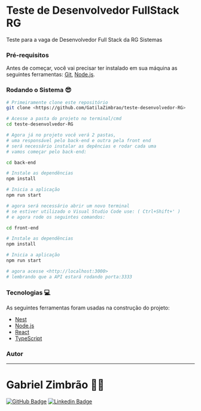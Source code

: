# Teste de Desenvolvedor FullStack RG

Teste para a vaga de Desenvolvedor Full Stack da RG Sistemas

### Pré-requisitos

Antes de começar, você vai precisar ter instalado em sua máquina as seguintes ferramentas:
[Git](https://git-scm.com), [Node.js](https://nodejs.org/en/).

### Rodando o Sistema 😎

```bash
# Primeiramente clone este repositório
git clone <https://github.com/GatilaZimbrao/teste-desenvolvedor-RG>

# Acesse a pasta do projeto no terminal/cmd
cd teste-desenvolvedor-RG

# Agora já no projeto você verá 2 pastas,
# uma responsável pelo back-end e outra pela front end
# será necessário instalar as depências e rodar cada uma
# vamos começar pelo back-end:

cd back-end

# Instale as dependências
npm install

# Inicia a aplicação
npm run start

# agora será necessário abrir um novo terminal
# se estiver utilizado o Visual Studio Code use: ( Ctrl+Shift+' )
# e agora rode os seguintes comandos:

cd front-end

# Instale as dependências
npm install

# Inicia a aplicação
npm run start

# agora acesse <http://localhost:3000>
# lembrando que a API estará rodando porta:3333
```

### Tecnologias 💻

As seguintes ferramentas foram usadas na construção do projeto:

- [Nest](https://nestjs.com/)
- [Node.js](https://nodejs.org/en/)
- [React](https://pt-br.reactjs.org/)
- [TypeScript](https://www.typescriptlang.org/)

### Autor

---

# Gabriel Zimbrão 👨‍💻

[![GitHub Badge](https://img.shields.io/badge/-GatilaZimbrao-lightgrey?style=flat-square&logo=github&logoColor=white&link=https://github.com/GatilaZimbrao/)](https://github.com/GatilaZimbrao)
[![Linkedin Badge](https://img.shields.io/badge/-Gabriel-blue?style=flat-square&logo=Linkedin&logoColor=white&link=https://www.linkedin.com/in/gabriel-%C3%A1tila-zimbr%C3%A3o-a642831a5/)](https://www.linkedin.com/in/gabriel-%C3%A1tila-zimbr%C3%A3o-a642831a5/)
